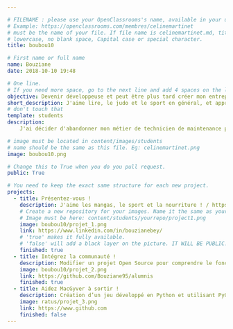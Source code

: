 ```yaml
---

# FILENAME : please use your OpenClassrooms's name, available in your url.
# Example: https://openclassrooms.com/membres/celinemartinet
# must be the name of your file. If file name is celinemartinet.md, title is celinemartinet.
# lowercase, no blank space, Capital case or special character.
title: boubou10

# First name or full name
name: Bouziane
date: 2018-10-10 19:48

# One line.
# If you need more space, go to the next line and add 4 spaces on the left, as in 'description'.
objective: Devenir développeuse et peut être plus tard créer mon entreprise.
short_description: J'aime lire, le judo et le sport en général, et apprendre de nouvelles choses.
# don't touch that
template: students
description:
    J'ai décider d'abandonner mon métier de technicien de maintenance pour un poste de développeur IOS.

# image must be located in content/images/students
# name should be the same as this file. Eg: celinemartinet.png
image: boubou10.png

# Change this to True when you do you pull request.
public: True

# You need to keep the exact same structure for each new project.
projects:
  - title: Présentez-vous !
    description: J'aime les mangas, le sport et la nourriture ! / https://www.linkedin.com/in/bouzianebey/
    # Create a new repository for your images. Name it the same as your nickname and profile picture.
    # Image must be here: content/students/yourrepo/project1.png
    image: boubou10/projet_1.png
    link: https://www.linkedin.com/in/bouzianebey/
    # 'true' makes it fully available.
    # 'false' will add a black layer on the picture. IT WILL BE PUBLIC!
    finished: true
  - title: Intégrez la communauté !
    description: Modifier un projet Open Source pour comprendre le fonctionnement de Git, de Github et des pull requests. 
    image: boubou10/projet_2.png
    link: https://github.com/Bouziane95/alumnis
    finished: true
  - title: Aidez MacGyver à sortir !
    description: Création d’un jeu développé en Python et utilisant PyGame.
    image: ratus/projet_3.png
    link: https://www.github.com
    finished: false
---
```

